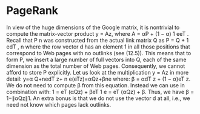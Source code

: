 # PageRank

In view of the huge dimensions of the Google matrix, it is nontrivial to compute
the matrix-vector product y = Az, where A = αP + (1 − α) 1 eeT . Recall that P n
was constructed from the actual link matrix Q as P = Q + 1 edT ,
n
where the row vector d has an element 1 in all those positions that correspond to Web pages with no outlinks (see (12.5)). This means that to form P, we insert a large number of full vectors into Q, each of the same dimension as the total number of Web pages. Consequently, we cannot afford to store P explicitly. Let us look at the multiplication y = Az in more detail:
y=α Q+nedT z+ n e(eTz)=αQz+βne
where:
β = αdT z + (1 − α)eT z.
We do not need to compute β from this equation. Instead we can use in
       combination with:
1 = eT (αQz) + βeT 1 e = eT (αQz) + β.
Thus, we have β = 1−∥αQz∥1. An extra bonus is that we do not use the vector d at all, i.e., we need not know which pages lack outlinks.
